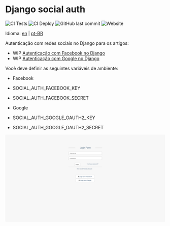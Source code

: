 # Django social auth

![CI Tests](https://github.com/matheusvanzan/django-social-auth/workflows/CI%20Tests/badge.svg?branch=master)
![CI Deploy](https://github.com/matheusvanzan/django-social-auth/workflows/CI%20Deploy/badge.svg)
![GitHub last commit](https://img.shields.io/github/last-commit/matheusvanzan/django-social-auth)
![Website](https://img.shields.io/website?down_color=red&down_message=offline&up_color=green&up_message=online&url=https%3A%2F%2Fdjango.umcodigo.com)

Idioma: [en](/README.md) | [pt-BR](/README.pt.md)


Autenticação com redes sociais no Django para os artigos:

- WIP [Autenticação com Facebook no Django](http://umcodigo.com/autenticacao-com-facebook-no-django/?from=github)
- WIP [Autenticação com Google no Django](http://umcodigo.com/autenticacao-com-google-no-django/?from=github)


Você deve definir as seguintes variáveis de ambiente:

- Facebook
 - SOCIAL_AUTH_FACEBOOK_KEY
 - SOCIAL_AUTH_FACEBOOK_SECRET

- Google
 - SOCIAL_AUTH_GOOGLE_OAUTH2_KEY
 - SOCIAL_AUTH_GOOGLE_OAUTH2_SECRET

![login screen](/img/screen.png)